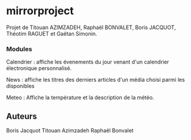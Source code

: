 # mirrorproject

Projet de Titouan AZIMZADEH, Raphaël BONVALET, Boris JACQUOT, Théotim RAGUET et Gaëtan Simonin.







### Modules

Calendrier : affiche les évenements du jour venant d'un calendrier électronique personnalisé.

News : affiche les titres des derniers articles d'un média choisi parmi les disponibles

Meteo : Affiche la température et la description de la météo.




## Auteurs

Boris Jacquot
Titouan Azimzadeh
Raphaël Bonvalet
